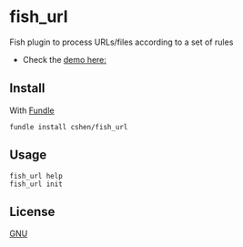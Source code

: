 # fish_url
Fish plugin to process URLs/files according to a set of rules


- Check the [demo here:](https://asciinema.org/a/eMxChWba0nCeIDwLINYbgWfUC)

## Install

With [Fundle](https://github.com/danhper/fundle)

```fish
fundle install cshen/fish_url
```

## Usage

```fish
fish_url help
fish_url init
```

## License

[GNU](LICENSE)
